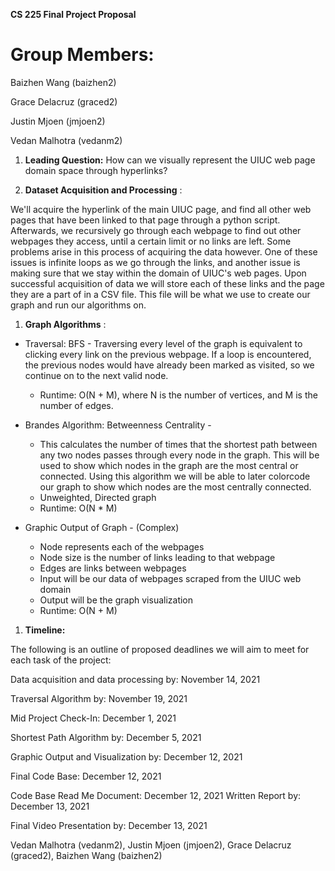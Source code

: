 **CS 225 Final Project Proposal**

# **Group Members:**

Baizhen Wang (baizhen2)

Grace Delacruz (graced2)

Justin Mjoen (jmjoen2)

Vedan Malhotra (vedanm2)

1. **Leading Question:** How can we visually represent the UIUC web page domain space through hyperlinks?

1. **Dataset Acquisition and Processing** :

We&#39;ll acquire the hyperlink of the main UIUC page, and find all other web pages that have been linked to that page through a python script. Afterwards, we recursively go through each webpage to find out other webpages they access, until a certain limit or no links are left. Some problems arise in this process of acquiring the data however. One of these issues is infinite loops as we go through the links, and another issue is making sure that we stay within the domain of UIUC&#39;s web pages. Upon successful acquisition of data we will store each of these links and the page they are a part of in a CSV file. This file will be what we use to create our graph and run our algorithms on.

1. **Graph Algorithms** :

- Traversal: BFS - Traversing every level of the graph is equivalent to clicking every link on the previous webpage. If a loop is encountered, the previous nodes would have already been marked as visited, so we continue on to the next valid node.
  - Runtime: O(N + M), where N is the number of vertices, and M is the number of edges.

- Brandes Algorithm: Betweenness Centrality -
  - This calculates the number of times that the shortest path between any two nodes passes through       every node in the graph. This will be used to show which nodes in the graph are the most central     or connected. Using this algorithm we will be able to later colorcode our graph to show which         nodes are the most centrally connected. 
  - Unweighted, Directed graph
  - Runtime: O(N * M)

- Graphic Output of Graph - (Complex)
  - Node represents each of the webpages
  - Node size is the number of links leading to that webpage
  - Edges are links between webpages
  - Input will be our data of webpages scraped from the UIUC web domain
  - Output will be the graph visualization
  - Runtime: O(N + M)

1. **Timeline:**

The following is an outline of proposed deadlines we will aim to meet for each task of the project:

Data acquisition and data processing by: November 14, 2021

Traversal Algorithm by: November 19, 2021

Mid Project Check-In: December 1, 2021

Shortest Path Algorithm by: December 5, 2021

Graphic Output and Visualization by: December 12, 2021

Final Code Base: December 12, 2021

Code Base Read Me Document: December 12, 2021
 Written Report by: December 13, 2021

Final Video Presentation by: December 13, 2021


Vedan Malhotra (vedanm2), Justin Mjoen (jmjoen2), Grace Delacruz (graced2), Baizhen Wang (baizhen2)
